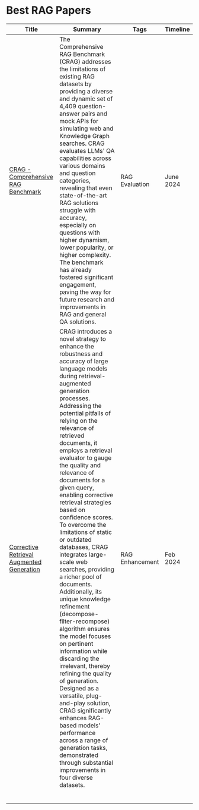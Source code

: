 # Best RAG Papers

| Title | Summary | Tags | Timeline |
| --- | --- | --- | --- |
| [CRAG - Comprehensive RAG Benchmark](https://arxiv.org/pdf/2406.04744) | The Comprehensive RAG Benchmark (CRAG) addresses the limitations of existing RAG datasets by providing a diverse and dynamic set of 4,409 question-answer pairs and mock APIs for simulating web and Knowledge Graph searches. CRAG evaluates LLMs' QA capabilities across various domains and question categories, revealing that even state-of-the-art RAG solutions struggle with accuracy, especially on questions with higher dynamism, lower popularity, or higher complexity. The benchmark has already fostered significant engagement, paving the way for future research and improvements in RAG and general QA solutions. | RAG Evaluation | June 2024 |
| [Corrective Retrieval Augmented Generation](https://arxiv.org/pdf/2401.15884) | CRAG introduces a novel strategy to enhance the robustness and accuracy of large language models during retrieval-augmented generation processes. Addressing the potential pitfalls of relying on the relevance of retrieved documents, it employs a retrieval evaluator to gauge the quality and relevance of documents for a given query, enabling corrective retrieval strategies based on confidence scores. To overcome the limitations of static or outdated databases, CRAG integrates large-scale web searches, providing a richer pool of documents. Additionally, its unique knowledge refinement (decompose-filter-recompose) algorithm ensures the model focuses on pertinent information while discarding the irrelevant, thereby refining the quality of generation. Designed as a versatile, plug-and-play solution, CRAG significantly enhances RAG-based models' performance across a range of generation tasks, demonstrated through substantial improvements in four diverse datasets. | RAG Enhancement | Feb 2024 |
|  |  |  |  |
|  |  |  |  |
|  |  |  |  |
|  |  |  |  |
|  |  |  |  |
|  |  |  |  |
